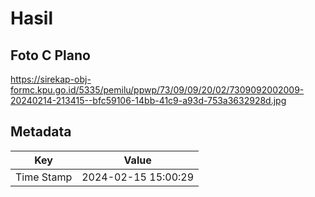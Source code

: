 # Hasil

## Foto C Plano

https://sirekap-obj-formc.kpu.go.id/5335/pemilu/ppwp/73/09/09/20/02/7309092002009-20240214-213415--bfc59106-14bb-41c9-a93d-753a3632928d.jpg


## Metadata

| Key        | Value               |
| ---------- | ------------------- |
| Time Stamp | 2024-02-15 15:00:29 |



